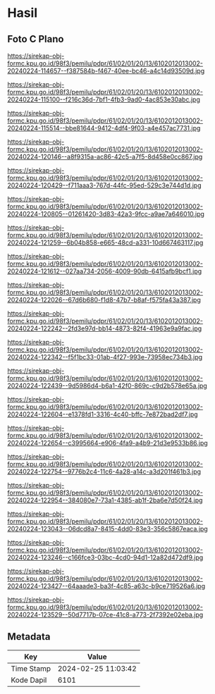 # Hasil

## Foto C Plano

https://sirekap-obj-formc.kpu.go.id/98f3/pemilu/pdpr/61/02/01/20/13/6102012013002-20240224-114657--f387584b-f467-40ee-bc46-a4c14d93509d.jpg

https://sirekap-obj-formc.kpu.go.id/98f3/pemilu/pdpr/61/02/01/20/13/6102012013002-20240224-115100--f216c36d-7bf1-4fb3-9ad0-4ac853e30abc.jpg

https://sirekap-obj-formc.kpu.go.id/98f3/pemilu/pdpr/61/02/01/20/13/6102012013002-20240224-115514--bbe81644-9412-4df4-9f03-a4e457ac7731.jpg

https://sirekap-obj-formc.kpu.go.id/98f3/pemilu/pdpr/61/02/01/20/13/6102012013002-20240224-120146--a8f9315a-ac86-42c5-a7f5-8d458e0cc867.jpg

https://sirekap-obj-formc.kpu.go.id/98f3/pemilu/pdpr/61/02/01/20/13/6102012013002-20240224-120429--f711aaa3-767d-44fc-95ed-529c3e744d1d.jpg

https://sirekap-obj-formc.kpu.go.id/98f3/pemilu/pdpr/61/02/01/20/13/6102012013002-20240224-120805--01261420-3d83-42a3-9fcc-a9ae7a646010.jpg

https://sirekap-obj-formc.kpu.go.id/98f3/pemilu/pdpr/61/02/01/20/13/6102012013002-20240224-121259--6b04b858-e665-48cd-a331-10d667463117.jpg

https://sirekap-obj-formc.kpu.go.id/98f3/pemilu/pdpr/61/02/01/20/13/6102012013002-20240224-121612--027aa734-2056-4009-90db-6415afb9bcf1.jpg

https://sirekap-obj-formc.kpu.go.id/98f3/pemilu/pdpr/61/02/01/20/13/6102012013002-20240224-122026--67d6b680-f1d8-47b7-b8af-f575fa43a387.jpg

https://sirekap-obj-formc.kpu.go.id/98f3/pemilu/pdpr/61/02/01/20/13/6102012013002-20240224-122242--2fd3e97d-bb14-4873-82f4-41963e9a9fac.jpg

https://sirekap-obj-formc.kpu.go.id/98f3/pemilu/pdpr/61/02/01/20/13/6102012013002-20240224-122342--f5f1bc33-01ab-4f27-993e-73958ec734b3.jpg

https://sirekap-obj-formc.kpu.go.id/98f3/pemilu/pdpr/61/02/01/20/13/6102012013002-20240224-122439--9d5986d4-b6a1-42f0-869c-c9d2b578e65a.jpg

https://sirekap-obj-formc.kpu.go.id/98f3/pemilu/pdpr/61/02/01/20/13/6102012013002-20240224-122604--e1378fd1-3316-4c40-bffc-7e872bad2df7.jpg

https://sirekap-obj-formc.kpu.go.id/98f3/pemilu/pdpr/61/02/01/20/13/6102012013002-20240224-122654--c3995664-e906-4fa9-a4b9-21d3e9533b86.jpg

https://sirekap-obj-formc.kpu.go.id/98f3/pemilu/pdpr/61/02/01/20/13/6102012013002-20240224-122754--9776b2c4-11c6-4a28-a14c-a3d201f461b3.jpg

https://sirekap-obj-formc.kpu.go.id/98f3/pemilu/pdpr/61/02/01/20/13/6102012013002-20240224-122954--384080e7-73a1-4385-ab1f-2ba6e7d50f24.jpg

https://sirekap-obj-formc.kpu.go.id/98f3/pemilu/pdpr/61/02/01/20/13/6102012013002-20240224-123043--06dcd8a7-8415-4dd0-83e3-356c5867eaca.jpg

https://sirekap-obj-formc.kpu.go.id/98f3/pemilu/pdpr/61/02/01/20/13/6102012013002-20240224-123246--c166fce3-03bc-4cd0-94d1-12a82d472df9.jpg

https://sirekap-obj-formc.kpu.go.id/98f3/pemilu/pdpr/61/02/01/20/13/6102012013002-20240224-123427--64aaade3-ba3f-4c85-a63c-b9ce719526a6.jpg

https://sirekap-obj-formc.kpu.go.id/98f3/pemilu/pdpr/61/02/01/20/13/6102012013002-20240224-123529--50d7717b-07ce-41c8-a773-2f7392e02eba.jpg


## Metadata

| Key        | Value               |
| ---------- | ------------------- |
| Time Stamp | 2024-02-25 11:03:42 |
| Kode Dapil | 6101                |



